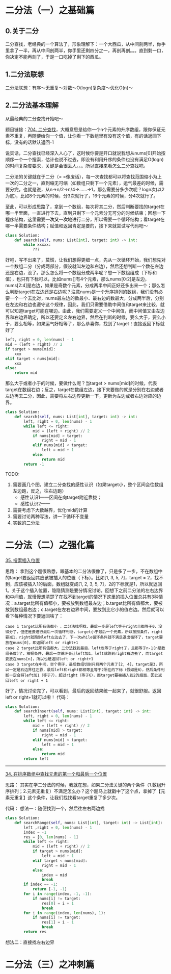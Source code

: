 # 二分法（一）之基础篇
## 0.关于二分
二分查找，老经典的一个算法了，形象理解下：一个大西瓜，从中间剖两半，你手里拿了一半，再从中间剖两半，你手里还剩四分之一，再剖再剖。。。直到剩一口，你决定不能再剖了，于是一口吃掉了剩下的西瓜。

## 1.二分法联想
二分法联想：有序～无重复～对数～O(logn)复杂度～优化O(n)～

## 2.二分法基本理解
从最经典的二分查找开始吧～

题目链接：[704. 二分查找](https://leetcode.cn/problems/binary-search/)，大概意思是给你一个n个元素的升序数组，跟你保证元素不重复，再随便给你一个值，让你看一下数组里有没有这个值，有的话返回下标，没有的话默认返回-1

说实话，二分查找已经深入人心了，这时候你要是开口就说我想从nums[0]开始按顺序一个一个搜索，估计也说不过去，即没有利用升序的条件也没有满足O(logn)的时间复杂度要求，关键是会很丢人。。。所以直接来看怎么二分查找吧。

二分法的关键就在于二分（= =像废话），每一次查找都可以将查找范围缩小为上一次的二分之一，直到缩无可缩（如数组只剩下一个元素），运气最差的时候，需要分完，也就是说，从n->n/2->n/4->......->1，那么需要分多少次呢？logn次(以2为底)，比如8个元素的时候，分3次就行了，16个元素的时候，分4次就行了。

至此，可以形成思路了，拿到一个数组，每次将其二分，然后判断要找的target在哪一半里面，一直进行下去，直到只剩下一个元素分无可分的时候结束；回想一下程序结构，这里需要**一次又一次**地进行二分，所以需要一个循环结构；看target在哪一半需要条件结构；赋值和返回肯定是要的，接下来就尝试写代码吧～

```python
class Solution:
	def search(self, nums: List[int], target: int) -> int:
		while xxxxx:
			???
```

好吧，写不出来了，莫慌，让我们想得更细一点，先从一次循环开始，我们想先对一个数组二分（分成两部分，假设就叫左边和右边），然后还想判断一个数在左边还是右边，没了。那么怎么将一个数组分成两半呢？想一下数组组成（下标和值），也只有下标可以，比如nums[]有4个元素，那么nums[0:2]是左边，nums[2:4]是右边，如果是奇数个元素，分成两半中间正好还多出来一个；那么怎么判断target在左边还是右边呢？注意nums是一个升序排列的数组，我们没有必要一个一个去比对，nums最左边的数最小、最右边的数最大，分成两半后，分别在左边和右边也遵守这个规律，因此，我们只需要借助中间值和target来比较，就可以知道target可能在哪边。由此，我们需要定义一个中间值，而中间值又由左边界和右边界确定，所以还要定义左右边界，然后在判断的时候，要么大于，要么小于，要么相等，如果运气好相等了，那么恭喜你，找到了target！直接返回下标就好了
```python
left, right = 0, len(nums) - 1
mid = (left + right) // 2
if target > nums[mid]:
	xxx
elif target < nums[mid]:
	xxx
else:
	return mid
```

那么大于或者小于的时候，要做什么呢？当target > nums[mid]的时候，代表target在数组右边；反之，target在数组左边，接下来要做的就是分别在右边或者左边再去二分，因此，需要将左右边界更新一下，更新为左边或者右边对应的边界。

```python
class Solution:
    def search(self, nums: List[int], target: int) -> int:
        left, right = 0, len(nums) - 1
        while left <= right:
            mid = (left + right) // 2
            if nums[mid] > target:
                right = mid - 1
            elif nums[mid] < target:
                left = mid + 1
            else:
                return mid 
        return -1 
```

TODO:
1. 需要画几个图，建立二分查找的感性认识（如果target小，整个区间会往数组左边跑，反之，往右边跑）
	- 感性认识1——区间在向target附近靠拢；
	- 感性认识2——
2. 需要考虑下大数越界，优化mid的计算
3. 需要讨论两种写法，讲一下循环不变量
4. 实数的二分法

# 二分法（二）之强化篇
[35. 搜索插入位置](https://leetcode.cn/problems/search-insert-position/)

思路：
拿到这个题很熟悉，跟基本的二分法很像了，只是多了一步，不在数组中的target要返回其应该被插入的位置（下标）。比如[1, 3, 5, 7]，target = 2，找不到，应该被插入1的后面，数组就变成[1, 2, 3, 5, 7]，2的下标就是1，所以就返回1。关于这个插入位置，隐隐猜测是要分情况讨论，回想下之前二分法的左右边界和中间值，就慢慢想清楚了在找不到target的情况下这里的插入位置总共有3种情况：a.target比所有值都小，要被放到数组最左边；b.target比所有值都大，要被放到数组最右边；c.target在左右边界中间，要放到比它小的值右边。然后就可以看下每种情况下要返回啥了：
```
case 1 target比所有值都小 ，二分法找啊找，最后一步是left等于right且都等于0，没得分了，但还是要进行最后一次循环判断，target小于最后一个元素，所以按照条件，right要减1，right就跑到left左边去了，下一次while循环条件就不满足退出循环了，target要放在nums[0]，即返回left or right+1
case 2 target比所有值都大，二分法找到最后，left也等于right了，且都等于n-1(n是数组长度)了，根据条件，最后一次循环会让left加1，left就跑到right右边去了，而target要放在nums[n]，所以也是返回left or right+1
case 3 target在中间，举个例子，最后数组切到只剩两个元素了[2, 4]，target是3，所以一定是右边界往左靠，最后left和right都相等且等于2所在的下标（假如是6），然后条件判断一定会将left加1（等于7），超过right（等于6），而target要被插入到2的后面，因此返回left or right + 1
```
好了，情况讨论完了，可以看到，最后的返回结果统一起来了，就很舒服。返回left or right+1就可以啦！
代码：
```python
class Solution:
    def searchInsert(self, nums: List[int], target: int) -> int:
        left, right = 0, len(nums) - 1
        while left <= right:
            mid = (left + right) // 2
            if nums[mid] > target:
                right = mid - 1
            elif nums[mid] < target:
                left = mid + 1
            else:
                return mid 
        return left 
```

---

[34. 在排序数组中查找元素的第一个和最后一个位置](https://leetcode.cn/problems/find-first-and-last-position-of-element-in-sorted-array/)

思路：
其实在学二分法的时候，我就在想，如果二分法关键的两个条件（1.数组升序排列；2.元素无重复）不满足怎么办？这个题马上就戳中了这个点，拿掉了【元素无重复】这个条件，让我们找找看target重复了多少次。

代码：
想法一：随便找到一个，然后往左右两边找
```python
class Solution:
    def searchRange(self, nums: List[int], target: int) -> List[int]:
        left ,right = 0, len(nums) - 1
        index = -1
        res = [0, len(nums) - 1]
        while left <= right:
            mid = (left + right) // 2
            if target > nums[mid]:
                left = mid + 1
            elif target < nums[mid]:
                right = mid - 1
            else:
                index = mid
                break 
        if index == -1:
            return [-1, -1]
        for i in range(index, -1, -1):
            if nums[i] != target:
                res[0] = i + 1
                break 
        for i in range(index, len(nums), 1):
            if nums[i] != target:
                res[1] = i - 1
                break 
        return res
```

想法二：直接找左右边界




# 二分法（三）之冲刺篇
